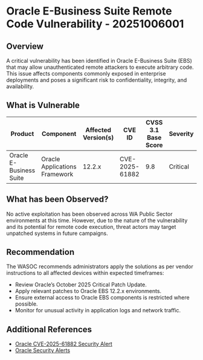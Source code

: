 # Oracle E-Business Suite Remote Code Vulnerability - 20251006001

## Overview

A critical vulnerability has been identified in Oracle E-Business Suite (EBS) that may allow unauthenticated remote attackers to execute arbitrary code. This issue affects components commonly exposed in enterprise deployments and poses a significant risk to confidentiality, integrity, and availability.

## What is Vulnerable

| Product                | Component             | Affected Version(s) | CVE ID          | CVSS 3.1 Base Score | Severity |
|------------------------|-----------------------|----------------------|------------------|---------------------|----------|
| Oracle E-Business Suite | Oracle Applications Framework | 12.2.x               | CVE-2025-61882   | 9.8                  | Critical |

## What has been Observed?

No active exploitation has been observed across WA Public Sector environments at this time. However, due to the nature of the vulnerability and its potential for remote code execution, threat actors may target unpatched systems in future campaigns.

## Recommendation

The WASOC recommends administrators apply the solutions as per vendor instructions to all affected devices within expected timeframes:

- Review Oracle’s October 2025 Critical Patch Update.
- Apply relevant patches to Oracle EBS 12.2.x environments.
- Ensure external access to Oracle EBS components is restricted where possible.
- Monitor for unusual activity in application logs and network traffic.

## Additional References

- [Oracle CVE-2025-61882 Security Alert](https://www.oracle.com/security-alerts/alert-cve-2025-61882.html)
- [Oracle Security Alerts](https://www.oracle.com/security-alerts/)